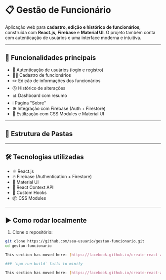# 📋 Gestão de Funcionário

Aplicação web para **cadastro, edição e histórico de funcionários**, construída com **React.js**, **Firebase** e **Material UI**. O projeto também conta com autenticação de usuários e uma interface moderna e intuitiva.

---

## 🚀 Funcionalidades principais

- 🔐 Autenticação de usuários (login e registro)
- 🧑‍💼 Cadastro de funcionários
- ✏️ Edição de informações dos funcionários
- 🕒 Histórico de alterações
- 📊 Dashboard com resumo
- ℹ️ Página "Sobre"
- ⚙️ Integração com Firebase (Auth + Firestore)
- 💅 Estilização com CSS Modules e Material UI

---

## 🧱 Estrutura de Pastas


---

## 🛠️ Tecnologias utilizadas

- ⚛️ React.js
- 🔥 Firebase (Authentication + Firestore)
- 🎨 Material UI
- 🧠 React Context API
- 🎣 Custom Hooks
- 📦 CSS Modules

---

## ▶️ Como rodar localmente

1. Clone o repositório:

```bash
git clone https://github.com/seu-usuario/gestao-funcionario.git
cd gestao-funcionario

This section has moved here: [https://facebook.github.io/create-react-app/docs/deployment](https://facebook.github.io/create-react-app/docs/deployment)

### `npm run build` fails to minify

This section has moved here: [https://facebook.github.io/create-react-app/docs/troubleshooting#npm-run-build-fails-to-minify](https://facebook.github.io/create-react-app/docs/troubleshooting#npm-run-build-fails-to-minify)
